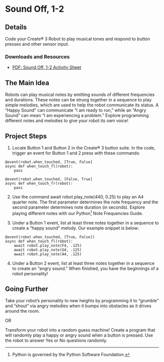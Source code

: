 # Sound Off, 1-2
## Details
Code your Create® 3 Robot to play musical tones and respond to button presses and other sensor input.
### Downloads and Resources
* [PDF: Sound Off, 1-2 Activity Sheet](./Create3-Sound_Off.pdf)

## The Main Idea
Robots can play musical notes by emitting sounds of different frequencies and durations. These notes can be strung together in a sequence to play simple melodies, which are used to help the robot communicate its status. A “Happy Sound” can communicate “I am ready to run,” while an “Angry Sound” can mean “I am experiencing a problem.” Explore programming different notes and melodies to give your robot its own voice!

## Project Steps
1. Locate Button 1 and Button 2 in the Create® 3 button suite. In the code, trigger an event for Button 1 and 2 press with these commands:
```
@event(robot.when_touched, [True, False]
async def when_touch_fl(robot):
    pass

@event(robot.when_touched, [False, True]
async def when_touch_fr(robot):
    pass
```

2. Use the command await robot.play_note(440, 0.25) to play an A4 quarter note. The first parameter determines the note frequency and the second parameter determines note duration (in seconds). Explore playing different notes with our Python[^1] Note Frequencies Guide.

3. Under a Button 1 event, list at least three notes together in a sequence to create a “happy sound” melody. Our example snippet is below:
```
@event(robot.when_touched, [True, False])
async def when_touch_fl(robot):
    await robot.play_note(F4, .125)
    await robot.play_note(G4, .125)
    await robot.play_note(A4, .125)
```

4. Under a Button 2 event, list at least three notes together in a sequence to create an “angry sound.” When finished, you have the beginnings of a robot personality!

## Going Further
Take your robot’s personality to new heights by programming it to “grumble” and “shout” via angry melodies when it bumps into obstacles as it drives around the room.

OR

Transform your robot into a random guess machine! Create a program that will randomly play a happy or angry sound when a button is pressed. Use the robot to answer Yes or No questions randomly.

[^1]: Python is governed by the Python Software Foundation.
[^2]: All trademarks mentioned are the property of their respective owners.
